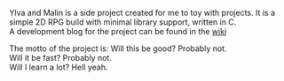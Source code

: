 Ylva and Malin is a side project created for me to toy with projects. It is a simple 2D RPG build with minimal library support, written in C.  
A development blog for the project can be found in the [wiki](https://github.com/Per-Morten/ylva_and_malin/wiki)

The motto of the project is:
Will this be good? Probably not.  
Will it be fast? Probably not.  
Will I learn a lot? Hell yeah.  
